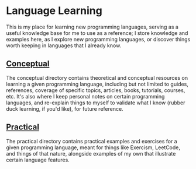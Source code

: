 # Language Learning
This is my place for learning new programming languages, serving as a useful knowledge base for me to use as a reference; I store knowledge and examples here, as I explore new programming languages, or discover things worth keeping in languages that I already know.

## [Conceptual](conceptual/)
The conceptual directory contains theoretical and conceptual resources on learning a given programming language, including but not limited to guides, references, coverage of specific topics, articles, books, tutorials, courses, etc. It's also where I keep personal notes on certain programming languages, and re-explain things to myself to validate what I know (rubber duck learning, if you'd like), for future reference.

## [Practical](practical/)
The practical directory contains practical examples and exercises for a given programming language, meant for things like Exercism, LeetCode, and things of that nature, alongside examples of my own that illustrate certain language features. 
